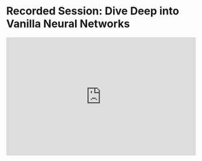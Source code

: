 # Recorded Session: Dive Deep into Vanilla Neural Networks

<iframe width="100%" height="315" src="https://youtube.com/embed/oj41Qm0DKN0" title="YouTube video player" frameborder="0" allow="accelerometer; autoplay; clipboard-write; encrypted-media; gyroscope; picture-in-picture" allowfullscreen></iframe>